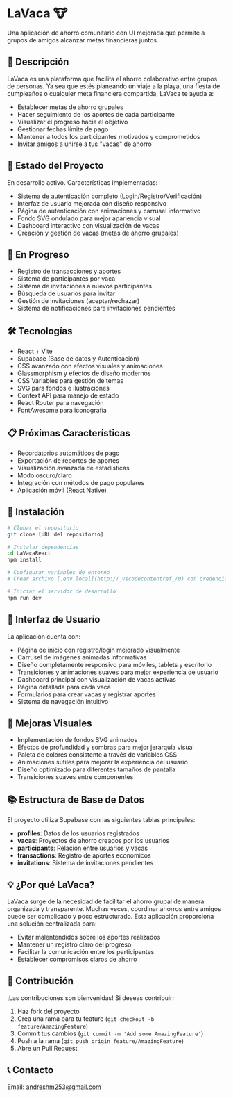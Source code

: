 # LaVaca 🐮
Una aplicación de ahorro comunitario con UI mejorada que permite a grupos de amigos alcanzar metas financieras juntos.

## 🎯 Descripción
LaVaca es una plataforma que facilita el ahorro colaborativo entre grupos de personas. Ya sea que estés planeando un viaje a la playa, una fiesta de cumpleaños o cualquier meta financiera compartida, LaVaca te ayuda a:
- Establecer metas de ahorro grupales
- Hacer seguimiento de los aportes de cada participante
- Visualizar el progreso hacia el objetivo
- Gestionar fechas límite de pago
- Mantener a todos los participantes motivados y comprometidos
- Invitar amigos a unirse a tus "vacas" de ahorro

## 🚀 Estado del Proyecto
En desarrollo activo. Características implementadas:
- Sistema de autenticación completo (Login/Registro/Verificación)
- Interfaz de usuario mejorada con diseño responsivo
- Página de autenticación con animaciones y carrusel informativo
- Fondo SVG ondulado para mejor apariencia visual
- Dashboard interactivo con visualización de vacas
- Creación y gestión de vacas (metas de ahorro grupales)

## 🔄 En Progreso
- Registro de transacciones y aportes
- Sistema de participantes por vaca
- Sistema de invitaciones a nuevos participantes
- Búsqueda de usuarios para invitar
- Gestión de invitaciones (aceptar/rechazar)
- Sistema de notificaciones para invitaciones pendientes

## 🛠 Tecnologías
- React + Vite
- Supabase (Base de datos y Autenticación)
- CSS avanzado con efectos visuales y animaciones
- Glassmorphism y efectos de diseño modernos
- CSS Variables para gestión de temas
- SVG para fondos e ilustraciones
- Context API para manejo de estado
- React Router para navegación
- FontAwesome para iconografía

## 📋 Próximas Características
- Recordatorios automáticos de pago
- Exportación de reportes de aportes
- Visualización avanzada de estadísticas
- Modo oscuro/claro
- Integración con métodos de pago populares
- Aplicación móvil (React Native)

## 🔧 Instalación
```bash
# Clonar el repositorio
git clone [URL del repositorio]

# Instalar dependencias
cd LaVacaReact
npm install

# Configurar variables de entorno
# Crear archivo [.env.local](http://_vscodecontentref_/0) con credenciales de Supabase

# Iniciar el servidor de desarrollo
npm run dev
```

## 📱 Interfaz de Usuario
La aplicación cuenta con:
- Página de inicio con registro/login mejorado visualmente
- Carrusel de imágenes animadas informativas
- Diseño completamente responsivo para móviles, tablets y escritorio
- Transiciones y animaciones suaves para mejor experiencia de usuario
- Dashboard principal con visualización de vacas activas
- Página detallada para cada vaca
- Formularios para crear vacas y registrar aportes
- Sistema de navegación intuitivo

## 🎨 Mejoras Visuales
- Implementación de fondos SVG animados
- Efectos de profundidad y sombras para mejor jerarquía visual
- Paleta de colores consistente a través de variables CSS
- Animaciones sutiles para mejorar la experiencia del usuario
- Diseño optimizado para diferentes tamaños de pantalla
- Transiciones suaves entre componentes

## 📚 Estructura de Base de Datos
El proyecto utiliza Supabase con las siguientes tablas principales:
- **profiles**: Datos de los usuarios registrados
- **vacas**: Proyectos de ahorro creados por los usuarios
- **participants**: Relación entre usuarios y vacas
- **transactions**: Registro de aportes económicos
- **invitations**: Sistema de invitaciones pendientes

## 💡 ¿Por qué LaVaca?
LaVaca surge de la necesidad de facilitar el ahorro grupal de manera organizada y transparente. Muchas veces, coordinar ahorros entre amigos puede ser complicado y poco estructurado. Esta aplicación proporciona una solución centralizada para:
- Evitar malentendidos sobre los aportes realizados
- Mantener un registro claro del progreso
- Facilitar la comunicación entre los participantes
- Establecer compromisos claros de ahorro

## 👥 Contribución
¡Las contribuciones son bienvenidas! Si deseas contribuir:
1. Haz fork del proyecto
2. Crea una rama para tu feature (`git checkout -b feature/AmazingFeature`)
3. Commit tus cambios (`git commit -m 'Add some AmazingFeature'`)
4. Push a la rama (`git push origin feature/AmazingFeature`)
5. Abre un Pull Request

## 📞 Contacto
Email: andreshm253@gmail.com